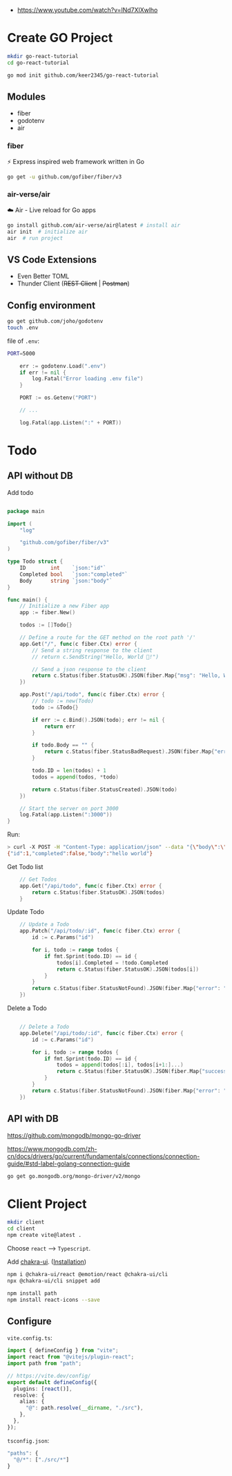 - https://www.youtube.com/watch?v=lNd7XlXwlho

# Create GO Project

```sh
mkdir go-react-tutorial
cd go-react-tutorial

go mod init github.com/keer2345/go-react-tutorial
```

## Modules

- fiber
- godotenv
- air

### fiber

⚡️ Express inspired web framework written in Go

```sh
go get -u github.com/gofiber/fiber/v3
```

### air-verse/air

☁️ Air - Live reload for Go apps

```sh
go install github.com/air-verse/air@latest # install air
air init  # initialize air
air  # run project
```

## VS Code Extensions

- Even Better TOML
- Thunder Client (~~REST Client~~ | ~~Postman~~)

## Config environment

```sh
go get github.com/joho/godotenv
touch .env
```

file of `.env`:

```sh
PORT=5000
```

```go
	err := godotenv.Load(".env")
	if err != nil {
		log.Fatal("Error loading .env file")
	}

	PORT := os.Getenv("PORT")

	// ...

	log.Fatal(app.Listen(":" + PORT))
```

# Todo

## API without DB

Add todo

```go

package main

import (
	"log"

	"github.com/gofiber/fiber/v3"
)

type Todo struct {
	ID        int    `json:"id"`
	Completed bool   `json:"completed"`
	Body      string `json:"body"`
}

func main() {
	// Initialize a new Fiber app
	app := fiber.New()

	todos := []Todo{}

	// Define a route for the GET method on the root path '/'
	app.Get("/", func(c fiber.Ctx) error {
		// Send a string response to the client
		// return c.SendString("Hello, World 👋!")

		// Send a json response to the client
		return c.Status(fiber.StatusOK).JSON(fiber.Map{"msg": "Hello, World 👋!"})
	})

	app.Post("/api/todo", func(c fiber.Ctx) error {
		// todo := new(Todo)
		todo := &Todo{}

		if err := c.Bind().JSON(todo); err != nil {
			return err
		}

		if todo.Body == "" {
			return c.Status(fiber.StatusBadRequest).JSON(fiber.Map{"error": "Todo body is required"})
		}

		todo.ID = len(todos) + 1
		todos = append(todos, *todo)

		return c.Status(fiber.StatusCreated).JSON(todo)
	})

	// Start the server on port 3000
	log.Fatal(app.Listen(":3000"))
}

```

Run:

```sh
> curl -X POST -H "Content-Type: application/json" --data "{\"body\":\"hello world\"}" localhost:3000/api/todo
{"id":1,"completed":false,"body":"hello world"}
```

Get Todo list

```go
	// Get Todos
	app.Get("/api/todo", func(c fiber.Ctx) error {
		return c.Status(fiber.StatusOK).JSON(todos)
	}
```

Update Todo

```go
	// Update a Todo
	app.Patch("/api/todo/:id", func(c fiber.Ctx) error {
		id := c.Params("id")

		for i, todo := range todos {
			if fmt.Sprint(todo.ID) == id {
				todos[i].Completed = !todo.Completed
				return c.Status(fiber.StatusOK).JSON(todos[i])
			}
		}
		return c.Status(fiber.StatusNotFound).JSON(fiber.Map{"error": "Todo not found"})
	})

```

Delete a Todo

```go

	// Delete a Todo
	app.Delete("/api/todo/:id", func(c fiber.Ctx) error {
		id := c.Params("id")

		for i, todo := range todos {
			if fmt.Sprint(todo.ID) == id {
				todos = append(todos[:i], todos[i+1:]...)
				return c.Status(fiber.StatusOK).JSON(fiber.Map{"success": true})
			}
		}
		return c.Status(fiber.StatusNotFound).JSON(fiber.Map{"error": "Todo not found"})
	})
```

## API with DB

https://github.com/mongodb/mongo-go-driver

https://www.mongodb.com/zh-cn/docs/drivers/go/current/fundamentals/connections/connection-guide/#std-label-golang-connection-guide

```sh
go get go.mongodb.org/mongo-driver/v2/mongo
```

# Client Project

```sh
mkdir client
cd client
npm create vite@latest .
```

Choose `react` --> `Typescript`.

Add [chakra-ui](https://chakra-ui.com). ([Installation](https://chakra-ui.com/docs/get-started/installation))

```sh
npm i @chakra-ui/react @emotion/react @chakra-ui/cli
npx @chakra-ui/cli snippet add
```

```sh
npm install path
npm install react-icons --save
```

## Configure

`vite.config.ts`:

```ts
import { defineConfig } from "vite";
import react from "@vitejs/plugin-react";
import path from "path";

// https://vite.dev/config/
export default defineConfig({
  plugins: [react()],
  resolve: {
    alias: {
      "@": path.resolve(__dirname, "./src"),
    },
  },
});
```

`tsconfig.json`:

```ts
"paths": {
  "@/*": ["./src/*"]
}
```

